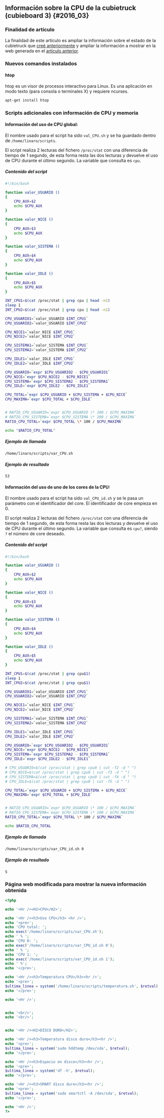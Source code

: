 ## Información sobre la CPU de la cubietruck (cubieboard 3) {#2016_03}

### Finalidad de artículo

La finalidad de este artículo es ampliar la información sobre el estado de la cubietruck que [creé anteriormente](../2014/informacion_sobre_temperatura_y_discos_duros_en_la_cubietruck_cubieboard_3.md) y ampliar la información a mostrar en la web generada en el [artículo anterior](../2015/web_con_informacion_sobre_temperatura_y_discos_duros_en_la_cubietruck_cubieboard_3.md).

### Nuevos comandos instalados

#### htop

htop es un visor de procesos interactivo para Linux. Es una aplicación en modo texto (para consola o terminales X) y requiere ncurses.

``` bash
apt-get install htop
```

### Scripts adicionales con información de CPU y memoria

#### Información del uso de CPU global:

El nombre usado para el script ha sido `val_CPU.sh` y se ha guardado dentro de `/home/linaro/scripts`.

El script realiza 2 lecturas del fichero `/proc/stat` con una diferencia de tiempo de 1 segundo, de esta forma resta las dos lecturas y devuelve el uso de CPU durante el último segundo. La variable que consulta es `cpu`.

##### Contenido del script

``` bash
#!/bin/bash

function valor_USUARIO ()
{
	CPU_AUX=$2
	echo $CPU_AUX
}

function valor_NICE ()
{
	CPU_AUX=$3
	echo $CPU_AUX
}

function valor_SISTEMA ()
{
	CPU_AUX=$4
	echo $CPU_AUX
}

function valor_IDLE ()
{
	CPU_AUX=$5
	echo $CPU_AUX
}

INT_CPU1=$(cat /proc/stat | grep cpu | head -n1)
sleep 1
INT_CPU2=$(cat /proc/stat | grep cpu | head -n1)

CPU_USUARIO1=`valor_USUARIO $INT_CPU1`
CPU_USUARIO2=`valor_USUARIO $INT_CPU2`

CPU_NICE1=`valor_NICE $INT_CPU1`
CPU_NICE2=`valor_NICE $INT_CPU2`

CPU_SISTEMA1=`valor_SISTEMA $INT_CPU1`
CPU_SISTEMA2=`valor_SISTEMA $INT_CPU2`

CPU_IDLE1=`valor_IDLE $INT_CPU1`
CPU_IDLE2=`valor_IDLE $INT_CPU2`

CPU_USUARIO=`expr $CPU_USUARIO2 - $CPU_USUARIO1`
CPU_NICE=`expr $CPU_NICE2 - $CPU_NICE1`
CPU_SISTEMA=`expr $CPU_SISTEMA2 - $CPU_SISTEMA1`
CPU_IDLE=`expr $CPU_IDLE2 - $CPU_IDLE1`

CPU_TOTAL=`expr $CPU_USUARIO + $CPU_SISTEMA + $CPU_NICE`
CPU_MAXIMA=`expr $CPU_TOTAL + $CPU_IDLE`


# RATIO_CPU_USUARIO=`expr $CPU_USUARIO \* 100 / $CPU_MAXIMA`
# RATIO_CPU_SISTEMA=`expr $CPU_SISTEMA \* 100 / $CPU_MAXIMA`
RATIO_CPU_TOTAL=`expr $CPU_TOTAL \* 100 / $CPU_MAXIMA`

echo "$RATIO_CPU_TOTAL"
```

##### Ejemplo de llamada

``` bash
/home/linaro/scripts/var_CPU.sh
```

##### Ejemplo de resultado

```
53
```

#### Información del uso de uno de los cores de la CPU:

El nombre usado para el script ha sido `val_CPU_id.sh` y se le pasa un parámetro con el identificador del core.
El identificador de core empieza en 0.

El script realiza 2 lecturas del fichero `/proc/stat` con una diferencia de tiempo de 1 segundo, de esta forma resta las dos lecturas y devuelve el uso de CPU durante el último segundo. La variable que consulta es `cpu?`, siendo `?` el número de core deseado.

##### Contenido del script

``` bash
#!/bin/bash

function valor_USUARIO ()
{
	CPU_AUX=$2
	echo $CPU_AUX
}

function valor_NICE ()
{
	CPU_AUX=$3
	echo $CPU_AUX
}

function valor_SISTEMA ()
{
	CPU_AUX=$4
	echo $CPU_AUX
}

function valor_IDLE ()
{
	CPU_AUX=$5
	echo $CPU_AUX
}

INT_CPU1=$(cat /proc/stat | grep cpu$1)
sleep 1
INT_CPU2=$(cat /proc/stat | grep cpu$1)

CPU_USUARIO1=`valor_USUARIO $INT_CPU1`
CPU_USUARIO2=`valor_USUARIO $INT_CPU2`

CPU_NICE1=`valor_NICE $INT_CPU1`
CPU_NICE2=`valor_NICE $INT_CPU2`

CPU_SISTEMA1=`valor_SISTEMA $INT_CPU1`
CPU_SISTEMA2=`valor_SISTEMA $INT_CPU2`

CPU_IDLE1=`valor_IDLE $INT_CPU1`
CPU_IDLE2=`valor_IDLE $INT_CPU2`

CPU_USUARIO=`expr $CPU_USUARIO2 - $CPU_USUARIO1`
CPU_NICE=`expr $CPU_NICE2 - $CPU_NICE1`
CPU_SISTEMA=`expr $CPU_SISTEMA2 - $CPU_SISTEMA1`
CPU_IDLE=`expr $CPU_IDLE2 - $CPU_IDLE1`

# CPU_USUARIO=$(cat /proc/stat | grep cpu0 | cut -f2 -d " ")
# CPU_NICE=$(cat /proc/stat | grep cpu0 | cut -f3 -d " ")
# CPU_SISTEMA=$(cat /proc/stat | grep cpu0 | cut -f4 -d " ")
# CPU_IDLE=$(cat /proc/stat | grep cpu0 | cut -f5 -d " ")

CPU_TOTAL=`expr $CPU_USUARIO + $CPU_SISTEMA + $CPU_NICE`
CPU_MAXIMA=`expr $CPU_TOTAL + $CPU_IDLE`


# RATIO_CPU_USUARIO=`expr $CPU_USUARIO \* 100 / $CPU_MAXIMA`
# RATIO_CPU_SISTEMA=`expr $CPU_SISTEMA \* 100 / $CPU_MAXIMA`
RATIO_CPU_TOTAL=`expr $CPU_TOTAL \* 100 / $CPU_MAXIMA`

echo $RATIO_CPU_TOTAL
```

##### Ejemplo de llamada

``` bash
/home/linaro/scripts/var_CPU_id.sh 0
```

##### Ejemplo de resultado

```
5
```


### Página web modificada para mostrar la nueva información obtenida

``` php
<?php

echo '<Hr /><H2>CPU</H2>';

echo '<Hr /><h3>Uso CPU</h3> <hr />';
echo '<pre>';
echo 'CPU total: ';
echo exec('/home/linaro/scripts/var_CPU.sh');
echo ' % ';
echo 'CPU 0: ';
echo exec('/home/linaro/scripts/var_CPU_id.sh 0');
echo ' % ';
echo 'CPU 1: ';
echo exec('/home/linaro/scripts/var_CPU_id.sh 1');
echo ' %';
echo '</pre>';

echo '<Hr /><h3>Temperatura CPU</h3><hr />';
echo '<pre>';
$ultima_linea = system('/home/linaro/scripts/temperatura.sh', $retval);
echo '</pre>';

echo '<Hr />';


echo '<br/>';
echo '<br/>';


echo '<Hr /><H2>DISCO DURO</H2>';

echo '<Hr /><h3>Temperatura disco duro</h3><hr />';
echo '<pre>';
$ultima_linea = system('sudo hddtemp /dev/sda', $retval);
echo '</pre>';

echo '<Hr /><h3>Espacio en disco</h3><hr />';
echo '<pre>';
$ultima_linea = system('df -h', $retval);
echo '</pre>';

echo '<Hr /><h3>SMART disco duro</h3><hr />';
echo '<pre>';
$ultima_linea = system('sudo smartctl -A /dev/sda', $retval);
echo '</pre>';

echo '<Hr />';
?>
```
